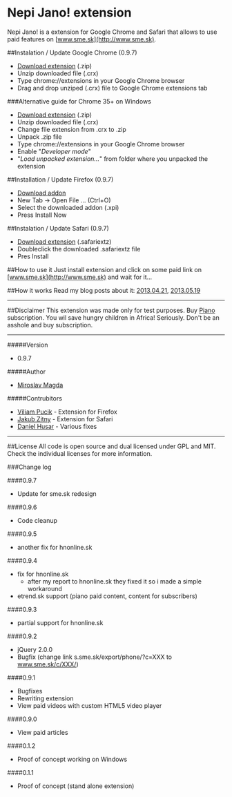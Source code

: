 Nepi Jano! extension
=======

Nepi Jano! is a extension for Google Chrome and Safari that allows to use paid features on [www.sme.sk](http://www.sme.sk).
 
##Instalation / Update Google Chrome (0.9.7)
* [Download extension](https://github.com/ejci/nepi-jano/raw/master/releases/nepi_jano_0.9.7.crx.zip) (.zip)
* Unzip downloaded file (.crx)
* Type chrome://extensions in your Google Chrome browser
* Drag and drop unziped (.crx) file to Google Chrome extensions tab

###Alternative guide for Chrome 35+ on Windows
* [Download extension](https://github.com/ejci/nepi-jano/raw/master/releases/nepi_jano_0.9.7.crx.zip) (.zip)
* Unzip downloaded file (.crx)
* Change file extension from .crx to .zip
* Unpack .zip file
* Type chrome://extensions in your Google Chrome browser
* Enable "*Developer mode*"
* "*Load unpacked extension...*" from folder where you unpacked the extension


##Installation / Update Firefox (0.9.7)
* [Download addon](https://github.com/ejci/nepi-jano/raw/master/releases/nepi-jano_0.9.7.xpi)
* New Tab -> Open File ... (Ctrl+O)
* Select the downloaded addon (.xpi)
* Press Install Now

##Instalation / Update Safari (0.9.7)
* [Download extension](https://github.com/ejci/nepi-jano/raw/master/releases/nepi-jano_0.9.7.safariextz) (.safariextz)
* Doubleclick the downloaded .safariextz file
* Pres Install

##How to use it
Just install extension and click on some paid link on [www.sme.sk](http://www.sme.sk) and wait for it...

##How it works
Read my blog posts about it: [2013.04.21](http://blog.ejci.net/2013/04/21/piano-and-sme-sk/), [2013.05.19](http://blog.ejci.net/2013/05/19/paid-content-for-free-on-slovak-news-portals/)

---
##Disclaimer
This extension was made only for test purposes.
Buy [Piano](http://www.pianomedia.sk) subscription. You wil save hungry children in Africa! Seriously. Don't be an asshole and buy subscription.

---
#####Version
* 0.9.7

#####Author
* [Miroslav Magda](http://ejci.net)

#####Contrubitors
* [Viliam Pucik](https://github.com/viliampucik) - Extension for Firefox
* [Jakub Zitny](https://github.com/jakubzitny) - Extension for Safari
* [Daniel Husar](https://github.com/danielhusar) - Various fixes

---

##License
All code is open source and dual licensed under GPL and MIT. Check the individual licenses for more information.


###Change log

####0.9.7
* Update for sme.sk redesign

####0.9.6
* Code cleanup 

####0.9.5
* another fix for hnonline.sk 

####0.9.4
* fix for hnonline.sk
     - after my report to hnonline.sk they fixed it so i made a simple workaround
* etrend.sk support (piano paid content, content for subscribers)

####0.9.3
* partial support for hnonline.sk

####0.9.2
* jQuery 2.0.0
* Bugfix (change link s.sme.sk/export/phone/?c=XXX to www.sme.sk/c/XXX/)

####0.9.1
* Bugfixes
* Rewriting extension
* View paid videos with custom HTML5 video player

####0.9.0
* View paid articles

####0.1.2
* Proof of concept working on Windows

####0.1.1
* Proof of concept (stand alone extension)
